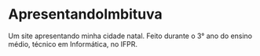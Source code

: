 # ApresentandoImbituva
Um site apresentando minha cidade natal. Feito durante o 3° ano do ensino médio, técnico em Informática, no IFPR.
